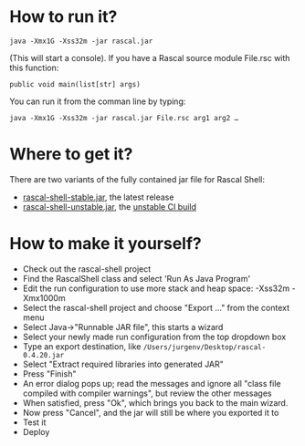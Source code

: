 # How to run it?

	java -Xmx1G -Xss32m -jar rascal.jar

(This will start a console). If you have a Rascal source module File.rsc with this function:

	public void main(list[str] args)

You can run it from the comman line by typing:

	java -Xmx1G -Xss32m -jar rascal.jar File.rsc arg1 arg2 …

# Where to get it?

There are two variants of the fully contained jar file for Rascal Shell: 
- [rascal-shell-stable.jar](http://update.rascal-mpl.org/console/rascal-shell-stable.jar), the latest release
- [rascal-shell-unstable.jar](http://update.rascal-mpl.org/console/rascal-shell-unstable.jar), the [unstable CI build](build.rascal-mpl.org/job/rascal-shell)


# How to make it yourself?

- Check out the rascal-shell project
- Find the RascalShell class and select 'Run As Java Program'
- Edit the run configuration to use more stack and heap space: -Xss32m -Xmx1000m
- Select the rascal-shell project and choose "Export ..." from the context menu
- Select Java->"Runnable JAR file", this starts a wizard
- Select your newly made run configuration from the top dropdown box
- Type an export destination, like ``/Users/jurgenv/Desktop/rascal-0.4.20.jar``
- Select "Extract required libraries into generated JAR"
- Press "Finish"
- An error dialog pops up; read the messages and ignore all "class file compiled with compiler warnings", but review the other messages
- When satisfied, press "Ok", which brings you back to the main wizard.
- Now press "Cancel", and the jar will still be where you exported it to
- Test it
- Deploy
